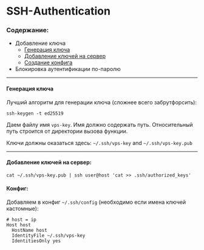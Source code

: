 # SSH-Аuthentication
### Содержание:
  - Добавление ключа
    - [Генерация ключа](#keygen)
    - [Добавление ключей на сервер](#adding)
    - [Создание конфига](#config)
  - Блокировка аутентификации по-паролю
---

#### <a name='keygen'></a> Генерация ключа
Лучший алгоритм для генерации ключа (сложнее всего забрутфорсить):
```
ssh-keygen -t ed25519
```
Даем файлу имя `vps-key`. Имя должно содержать путь.
Относительный путь строится от директории вызова функции.

Ключи должны оказаться здесь: `~/.ssh/vps-key` and `~/.ssh/vps-key.pub`

---
#### <a name='adding'></a> Добавление ключей на сервер:
```
cat ~/.ssh/vps-key.pub | ssh user@host 'cat >> .ssh/authorized_keys'
```

#### <a name='config'></a> Конфиг:

Добавляем в конфиг `~/.ssh/config` (необходимо если имена ключей кастомные):
```
# host = ip
Host host
  HostName host
  IdentityFile ~/.ssh/vps-key
  IdentitiesOnly yes
``` 
